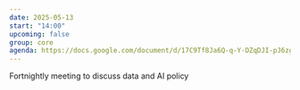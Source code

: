 ```yaml
---
date: 2025-05-13
start: "14:00"
upcoming: false
group: core
agenda: https://docs.google.com/document/d/17C9Tf8Ja6Q-q-Y-DZqDJI-pJ6zg5J3rfKFUw4Mqj-bA/edit?tab=t.0
--- 
```

Fortnightly meeting to discuss data and AI policy